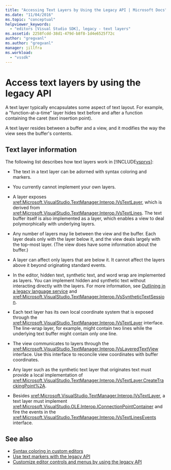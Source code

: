 ```yaml
---
title: "Accessing Text Layers by Using the Legacy API | Microsoft Docs"
ms.date: "11/04/2016"
ms.topic: "conceptual"
helpviewer_keywords:
  - "editors [Visual Studio SDK], legacy - text layers"
ms.assetid: 2258fcdd-38d1-479d-b8f8-1d4e6525f72c
author: "gregvanl"
ms.author: "gregvanl"
manager: jillfra
ms.workload:
  - "vssdk"
---
```

# Access text layers by using the legacy API
A text layer typically encapsulates some aspect of text layout. For example, a "function-at-a-time" layer hides text before and after a function containing the caret (text insertion point).

 A text layer resides between a buffer and a view, and it modifies the way the view sees the buffer's contents.

## Text layer information
 The following list describes how text layers work in [!INCLUDE[vsprvs](../code-quality/includes/vsprvs_md.md)]:

-   The text in a text layer can be adorned with syntax coloring and markers.

-   You currently cannot implement your own layers.

-   A layer exposes <xref:Microsoft.VisualStudio.TextManager.Interop.IVsTextLayer>, which is derived from <xref:Microsoft.VisualStudio.TextManager.Interop.IVsTextLines>. The text buffer itself is also implemented as a layer, which enables a view to deal polymorphically with underlying layers.

-   Any number of layers may lie between the view and the buffer. Each layer deals only with the layer below it, and the view deals largely with the top-most layer. (The view does have some information about the buffer.)

-   A layer can affect only layers that are below it. It cannot affect the layers above it beyond originating standard events.

-   In the editor, hidden text, synthetic text, and word wrap are implemented as layers. You can implement hidden and synthetic text without interacting directly with the layers. For more information, see [Outlining in a legacy language service](../extensibility/internals/outlining-in-a-legacy-language-service.md) and <xref:Microsoft.VisualStudio.TextManager.Interop.IVsSyntheticTextSession>.

-   Each text layer has its own local coordinate system that is exposed through the <xref:Microsoft.VisualStudio.TextManager.Interop.IVsTextLayer> interface. The line-wrap layer, for example, might contain two lines while the underlying text buffer might contain only one line.

-   The view communicates to layers through the <xref:Microsoft.VisualStudio.TextManager.Interop.IVsLayeredTextView> interface. Use this interface to reconcile view coordinates with buffer coordinates.

-   Any layer such as the synthetic text layer that originates text must provide a local implementation of <xref:Microsoft.VisualStudio.TextManager.Interop.IVsTextLayer.CreateTrackingPoint%2A>.

-   Besides <xref:Microsoft.VisualStudio.TextManager.Interop.IVsTextLayer>, a text layer must implement <xref:Microsoft.VisualStudio.OLE.Interop.IConnectionPointContainer> and fire the events in the <xref:Microsoft.VisualStudio.TextManager.Interop.IVsTextLinesEvents> interface.

## See also
- [Syntax coloring in custom editors](../extensibility/syntax-coloring-in-custom-editors.md)
- [Use text markers with the legacy API](../extensibility/using-text-markers-with-the-legacy-api.md)
- [Customize editor controls and menus by using the legacy API](../extensibility/customizing-editor-controls-and-menus-by-using-the-legacy-api.md)